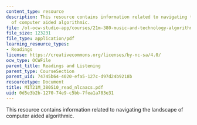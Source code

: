 ```yaml
---
content_type: resource
description: This resource contains information related to navigating the landscape
  of computer aided algorithmic.
file: /ol-ocw-studio-app/courses/21m-380-music-and-technology-algorithmic-and-generative-music-spring-2010/0d5e3b2b127074e9c5bb7fea1a783e31_MIT21M_380S10_read_nlcaacs.pdf
file_size: 123231
file_type: application/pdf
learning_resource_types:
- Readings
license: https://creativecommons.org/licenses/by-nc-sa/4.0/
ocw_type: OCWFile
parent_title: Readings and Listening
parent_type: CourseSection
parent_uid: 74745b64-4020-efa5-127c-d97d24b9218b
resourcetype: Document
title: MIT21M_380S10_read_nlcaacs.pdf
uid: 0d5e3b2b-1270-74e9-c5bb-7fea1a783e31
---
```

This resource contains information related to navigating the landscape of computer aided algorithmic.